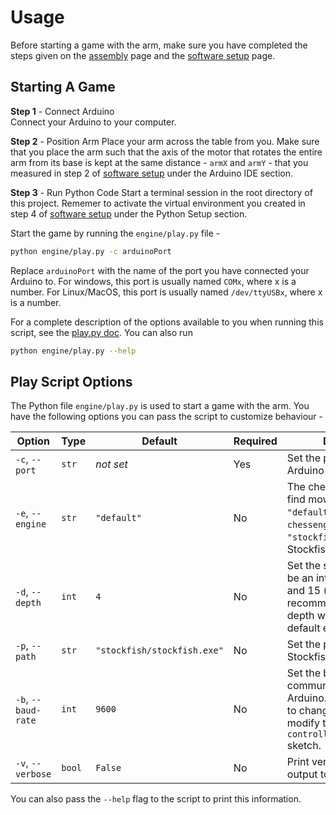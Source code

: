# Usage
Before starting a game with the arm, make sure you have completed the steps given on the [assembly](./assemble.md) page and the [software setup](./software-setup.md) page.

## Starting A Game
**Step 1** - Connect Arduino  
Connect your Arduino to your computer.

**Step 2** - Position Arm
Place your arm across the table from you. Make sure that you place the arm such that the axis of the motor that rotates the entire arm from its base is kept at the same distance - `armX` and `armY` - that you measured in step 2 of [software setup](./software-setup.md) under the Arduino IDE section.

**Step 3** - Run Python Code
Start a terminal session in the root directory of this project. Rememer to activate the virtual environment you created in step 4 of [software setup](./software-setup.md) under the Python Setup section.

Start the game by running the `engine/play.py` file -

```bash
python engine/play.py -c arduinoPort
```

Replace `arduinoPort` with the name of the port you have connected your Arduino to. For windows, this port is usually named `COMx`, where x is a number. For Linux/MacOS, this port is usually named `/dev/ttyUSBx`, where x is a number.

For a complete description of the options available to you when running this script, see the [play.py doc](#play-script-options). You can also run 

```bash
python engine/play.py --help
```

## Play Script Options
The Python file `engine/play.py` is used to start a game with the arm. You have the following options you can pass the script to customize behaviour -

|Option|Type|Default|Required|Description|
|------|----|-------|--------|-----------|
|`-c`, `--port`|`str`|_not set_|Yes|Set the port name that the Arduino is connected to|
|`-e`, `--engine`|`str`|`"default"`|No|The chess engine to use to find moves. Can be `"default"` for using `chessengine`, or `"stockfish"` for use Stockfish.|
|`-d`, `--depth`|`int`|`4`|No|Set the search depth. Can be an integer between 1 and 15 (inclusive). The recommended search depth while using the default engine is <= 5.
|`-p`, `--path`|`str`|`"stockfish/stockfish.exe"`|No|Set the path to the Stockfish executable.|
|`-b`, `--baud-rate`|`int`|`9600`|No|Set the baud rate for communication with the Arduino. You will only need to change this option if you modify the baud rate in the `controller/controller.ino` sketch.|
|`-v`, `--verbose`|`bool`|`False`|No|Print verbose debugging output to stdout.|

You can also pass the `--help` flag to the script to print this information.